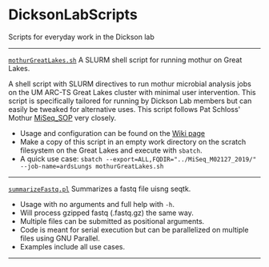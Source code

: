 # DicksonLabScripts
Scripts for everyday work in the Dickson lab

---

[`mothurGreatLakes.sh`](./mothurGreatLakes.sh) A SLURM shell script for running mothur on Great Lakes.

A shell script with SLURM directives to run mothur microbial analysis jobs on the UM ARC-TS Great Lakes cluster with minimal user intervention.
This script is specifically tailored for running by Dickson Lab members but can easily be tweaked for alternative uses. This script follows Pat Schloss' Mothur [MiSeq_SOP](https://www.mothur.org/wiki/MiSeq_SOP) very closely.
- Usage and configuration can be found on the [Wiki page](https://github.com/piyuranjan/DicksonLabScripts/wiki/mothurGreatLakes.sh)
- Make a copy of this script in an empty work directory on the scratch filesystem on the Great Lakes and execute with `sbatch`.
- A quick use case: `sbatch --export=ALL,FQDIR="../MiSeq_M02127_2019/" --job-name=ardsLungs mothurGreatLakes.sh`

---

[`summarizeFastq.pl`](./summarizeFastq.pl) Summarizes a fastq file uisng seqtk.

- Usage with no arguments and full help with `-h`.
- Will process gzipped fastq (.fastq.gz) the same way.
- Multiple files can be submitted as positional arguments.
- Code is meant for serial execution but can be parallelized on multiple files using GNU Parallel.
- Examples include all use cases.

---
